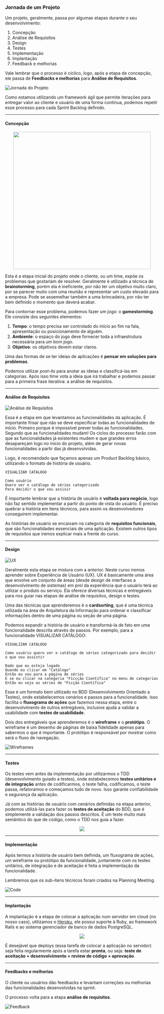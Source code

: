 ### Jornada de um Projeto

Um projeto, geralmente, passa por algumas etapas durante o seu desenvolvimento:

1. Concepção
2. Análise de Requisitos
3. Design
4. Testes
5. Implementação
6. Implantação
7. Feedback e melhorias

Vale lembrar que o processo é cíclico, logo, após a etapa de concepção, ele passa de **Feedbacks e melhorias** para **Análise de Requisitos**.

![Jornada do Projeto](img/fluxograma.png)

Como estamos utilizando um framework ágil que permite iterações para entregar valor ao cliente e usuário de uma forma contínua, podemos repetir esse processo para cada Sprint Backlog definido.

---

#### Concepção

<p style="text-align: center">
  <img src="img/concepcao.jpg" height="auto" width="450">
</p>

Esta é a etapa inicial do projeto onde o cliente, ou um time, expõe os problemas que gostariam de resolver. Geralmente é utilizado a técnica de **brainstorming**, porém ela é ineficiente, por não ter um objetivo muito claro, por se parecer muito com uma reunião e representar um custo elevado para a empresa. Pode se assemelhar também a uma brincadeira, por não ter bem definido o momento que deverá acabar.

Para contornar esse problema, podemos fazer um jogo: o **gamestorming**. Ele consiste dos seguintes elementos:

1. **Tempo**: o tempo precisa ser controlado do início ao fim na fala, apresentação ou posicionamento de alguém.
2. **Ambiente**: o espaço do jogo deve fornecer toda a infraestrutura necessária para um bom jogo.
3. **Objetivo**: os objetivos devem estar claros.

Uma das formas de se ter ideias de aplicações é **pensar em soluções para problemas**.

Podemos utilizar *post-its* para anotar as ideias e classificá-las em categorias. Após isso time vota a ideia que irá trabalhar e podemos passar para a primeira frase iterativa: a análise de requisitos.

---

#### Análise de Requisitos

![Análise de Requisitos](img/analise-de-requisitos.jpg)

Essa é a etapa em que levantamos as funcionalidades da aplicação. É importante frisar que não se deve especificar todas as funcionalidades de início. Primeiro porque é impossível prever todas as funcionalidades. Segundo que as funcionalidades mudam! Os ciclos do processo farão com que as funcionalidades já existentes mudem e que grandes erros desapareçam logo no início do projeto, além de gerar novas funcionalidades a partir das já desenvolvidas.

Logo, é recomendado que façamos apenas um Product Backlog básico, utilizando o formato de história de usuário.

```
VISUALIZAR CATÁLOGO

Como usuário
Quero ver o catálogo de séries categorizado
Para decidir o que vou assisir
```

É importante lembrar que a história de usuário é **voltada para negócio**, logo não faz sentido implementar a partir do ponto de vista do usuário. É preciso quebrar a história em itens técnicos, para assim os desenvolvedores conseguirem implementar.

As histórias de usuário se encaixam na categoria de **requisitos funcionais**, que são funcionalidades essenciais de uma aplicação. Existem outros tipos de requisitos que iremos explicar mais a frente do curso.

---

#### Design

![UX](img/ux.jpg)

Geralmente esta etapa se mistura com a anterior. Neste curso iremos aprender sobre Experiência de Usuário (UX). UX é basicamente uma área que envolve um conjunto de áreas (desde design de interfaces a desenvolvimento de sistemas) em prol da experiência que o usuário terá ao utilizar o produto ou serviço. Ela oferece diversas técnicas e entregáveis para nos guiar nas etapas de análise de requisitos, design e testes.

Uma das técnicas que aprenderemos é o **cardsorting**, que é uma técnica utilizada na área de Arquitetura da Informação para ordenar e classificar informações dentro de uma página ou seção de uma página.

Podemos expandir a história de usuário e transformá-la de fato em uma funcionalidade descrita através de passos. Por exemplo, para a funcionalidade VISUALIZAR CATÁLOGO:

```
VISUALIZAR CATÁLOGO

Como usuário quero ver o catálogo de séries categorizado para decidir o que vou assistir

Dado que eu esteja logado
Quando eu clicar em "Catálogo"
Então eu vou para a página de séries
E se eu clicar na categoria "Ficcção Científica" no menu de categorias
Então eu vejo as séries de "Ficção Científica"
```

Esse é um formato bem utilizado no BDD (Desenvolvimento Orientado a Testes), onde estabelecemos cenários e passos para a funcionalidade. Isso facilita o **fluxograma de ações** que fazemos nessa etapa, entre o desenvolvimento de outros entregáveis, inclusive ajuda a validar a usabilidade com **testes de usabilidade**.

Dois dos entregáveis que aprenderemos é o **wireframe** e o **protótipo**. O wireframe é um desenho de páginas de baixa fidelidade apenas para sabermos o que é importante. O protótipo é responsável por mostrar como será o fluxo de navegação.

![Wireframes](img/wireframes.jpg)

---

#### Testes

Os testes vem antes da implementação por utilizarmos o TDD (desenvolvimento guiado a testes), onde estabelecemos **testes unitários e de integração** antes de codificarmos, o teste falha, codificamos, o teste passa, refatoramos e começamos tudo de novo. Isso garante confiabilidade e segurança da aplicação.

Já com as histórias de usuário com cenários definidas na etapa anterior, podemos utilizá-las para fazer os **testes de aceitação** do BDD, que é simplemente a validação dos passos descritos. É um teste muito mais semântico do que de código, como o TDD nos guia a fazer.

<p style="text-align: center">
  <img src="img/tdd-e-bdd.jpg">
</p>

---

#### Implementação

Após termos a história de usuário bem definida, um fluxograma de ações, um wireframe ou protótipo da funcionalidade, juntamente com os testes unitários, de integração e de aceitação é feita a implementação da funcionalidade.

Lembremos que os sub-itens técnicos foram criados na Planning Meeting.

![Code](img/code.jpeg)

---

#### Implantação

A implantação é a etapa de colocar a aplicação num servidor em cloud (no nosso caso), utilizamos o [Heroku](http://heroku.com), ele possui suporte à Ruby, ao framework Rails e ao sistema gerenciador de banco de dados PostgreSQL.

<p style="text-align: center">
  <img src="img/heroku.png">
</p>

É desejável que deploys (essa tarefa de colocar a aplicação no servidor) seja feita regularmente após a tarefa estar **pronta**, ou seja: **teste de aceitação + desenvolvimento + review de código + aprovação**.

---

#### Feedbacks e melhorias

O cliente ou usuários dão feedbacks e levantam correções ou melhorias das funcionalidades desenvolvidas na sprint.

O processo volta para a etapa **análise de requisitos**.

![Feedback](img/feedback.png)